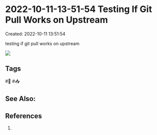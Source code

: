 # 2022-10-11-13-51-54 Testing If Git Pull Works on Upstream

Created: 2022-10-11 13:51:54

testing if git pull works on upstream

![](../attachments/Pasted%20image%2020221011135418.png)

## Tags

#🌱 #📥

## See Also:

## References
1. 